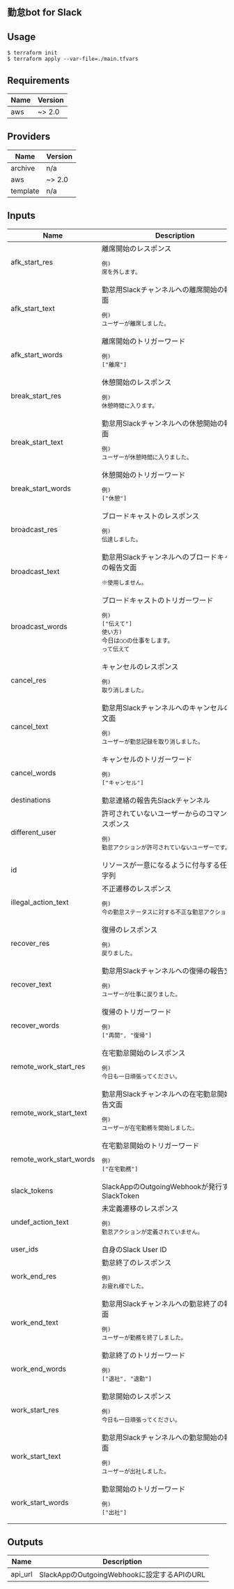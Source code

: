 ## 勤怠bot for Slack

## Usage

```
$ terraform init
$ terraform apply --var-file=./main.tfvars
```

## Requirements

| Name | Version |
|------|---------|
| aws | ~> 2.0 |

## Providers

| Name | Version |
|------|---------|
| archive | n/a |
| aws | ~> 2.0 |
| template | n/a |

## Inputs

| Name | Description | Type | Default | Required |
|------|-------------|------|---------|:--------:|
| afk\_start\_res | 離席開始のレスポンス<pre>例)<br>席を外します。</pre> | `string` | n/a | yes |
| afk\_start\_text | 勤怠用Slackチャンネルへの離席開始の報告文面<pre>例)<br>ユーザーが離席しました。</pre> | `string` | n/a | yes |
| afk\_start\_words | 離席開始のトリガーワード<pre>例)<br>["離席"]</pre> | `list(string)` | n/a | yes |
| break\_start\_res | 休憩開始のレスポンス<pre>例)<br>休憩時間に入ります。</pre> | `string` | n/a | yes |
| break\_start\_text | 勤怠用Slackチャンネルへの休憩開始の報告文面<pre>例)<br>ユーザーが休憩時間に入りました。</pre> | `string` | n/a | yes |
| break\_start\_words | 休憩開始のトリガーワード<pre>例)<br>["休憩"]</pre> | `list(string)` | n/a | yes |
| broadcast\_res | ブロードキャストのレスポンス<pre>例)<br>伝達しました。</pre> | `string` | n/a | yes |
| broadcast\_text | 勤怠用Slackチャンネルへのブロードキャストの報告文面<pre>※使用しません。</pre> | `string` | n/a | yes |
| broadcast\_words | ブロードキャストのトリガーワード<pre>例)<br>["伝えて"]<br>使い方)<br>`今日は○○の仕事をします。` って伝えて</pre> | `list(string)` | n/a | yes |
| cancel\_res | キャンセルのレスポンス<pre>例)<br>取り消しました。</pre> | `string` | n/a | yes |
| cancel\_text | 勤怠用Slackチャンネルへのキャンセルの報告文面<pre>例)<br>ユーザーが勤怠記録を取り消しました。</pre> | `string` | n/a | yes |
| cancel\_words | キャンセルのトリガーワード<pre>例)<br>["キャンセル"]</pre> | `list(string)` | n/a | yes |
| destinations | 勤怠連絡の報告先Slackチャンネル | `list(string)` | n/a | yes |
| different\_user | 許可されていないユーザーからのコマンドのレスポンス<pre>例)<br>勤怠アクションが許可されていないユーザーです。</pre> | `list(string)` | n/a | yes |
| id | リソースが一意になるように付与する任意の文字列 | `string` | n/a | yes |
| illegal\_action\_text | 不正遷移のレスポンス<pre>例)<br>今の勤怠ステータスに対する不正な勤怠アクションです。</pre> | `list(string)` | n/a | yes |
| recover\_res | 復帰のレスポンス<pre>例)<br>戻りました。</pre> | `string` | n/a | yes |
| recover\_text | 勤怠用Slackチャンネルへの復帰の報告文面<pre>例)<br>ユーザーが仕事に戻りました。</pre> | `string` | n/a | yes |
| recover\_words | 復帰のトリガーワード<pre>例)<br>["再開", "復帰"]</pre> | `list(string)` | n/a | yes |
| remote\_work\_start\_res | 在宅勤怠開始のレスポンス<pre>例)<br>今日も一日頑張ってください。</pre> | `string` | n/a | yes |
| remote\_work\_start\_text | 勤怠用Slackチャンネルへの在宅勤怠開始の報告文面<pre>例)<br>ユーザーが在宅勤務を開始しました。</pre> | `string` | n/a | yes |
| remote\_work\_start\_words | 在宅勤怠開始のトリガーワード<pre>例)<br>["在宅勤務"]</pre> | `list(string)` | n/a | yes |
| slack\_tokens | SlackAppのOutgoingWebhookが発行するSlackToken | `list(string)` | n/a | yes |
| undef\_action\_text | 未定義遷移のレスポンス<pre>例)<br>勤怠アクションが定義されていません。</pre> | `list(string)` | n/a | yes |
| user\_ids | 自身のSlack User ID | `list(string)` | n/a | yes |
| work\_end\_res | 勤怠終了のレスポンス<pre>例)<br>お疲れ様でした。</pre> | `string` | n/a | yes |
| work\_end\_text | 勤怠用Slackチャンネルへの勤怠終了の報告文面<pre>例)<br>ユーザーが勤務を終了しました。</pre> | `string` | n/a | yes |
| work\_end\_words | 勤怠終了のトリガーワード<pre>例)<br>["退社", "退勤"]</pre> | `list(string)` | n/a | yes |
| work\_start\_res | 勤怠開始のレスポンス<pre>例)<br>今日も一日頑張ってください。</pre> | `string` | n/a | yes |
| work\_start\_text | 勤怠用Slackチャンネルへの勤怠開始の報告文面<pre>例)<br>ユーザーが出社しました。</pre> | `string` | n/a | yes |
| work\_start\_words | 勤怠開始のトリガーワード<pre>例)<br>["出社"]</pre> | `list(string)` | n/a | yes |

## Outputs

| Name | Description |
|------|-------------|
| api\_url | SlackAppのOutgoingWebhookに設定するAPIのURL |

